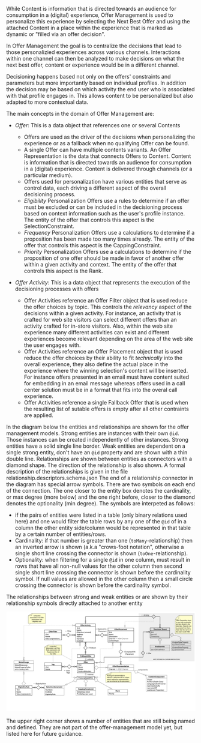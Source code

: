 While Content is information that is directed towards an audience for consumption in a (digital) experience, Offer Management is used to personalize this experience by selecting the Next Best Offer and using the attached Content in a place within the experience that is marked as dynamic or "filled via an offer decision".

In Offer Management the goal is to centralize the decisions that lead to those personalizied experiences across various channels. Interactions within one channel can then be analyzed to make decisions on what the next best offer, content or experience would be in a different channel.

Decisioning happens based not only on the offers' constraints and parameters but more importantly based on individual profiles. In addition the decision may be based on which activity the end user who is associated with that profile engages in. This allows content to be personalized but also adapted to more contextual data.

The main concepts in the domain of Offer Management are:

- *Offer*: This is a data object that references one or several Contents
  - Offers are used as the driver of the decisions when personalizing the experience or as a fallback when no qualifying Offer can be found.
  - A single Offer can have multiple contents variants. An Offer Representation is the data that connects Offers to Content. Content is information that is directed towards an audience for consumption in a (digital) experience. Content is delivered through channels (or a particular medium).
  - Offers used for personalization have various entities that serve as control data, each driving a different aspect of the overall decisioning process.
  - _Eligibility_ Personalization Offers use a rules to determine if an offer must be excluded or can be included in the decisioning process based on context information such as the user's profile instance. The entity of the offer that controls this aspect is the SelectionConstraint.
  - _Frequency_ Personalization Offers use a calculations to determine if a proposition has been made too many times already. The entity of the offer that controls this aspect is the CappingConstraint.
  - _Priority_ Personalization Offers use a calculations to determine if the proposition of one offer should be made in favor of another offer within a given activity and context. The entity of the offer that controls this aspect is the Rank.

- *Offer Activity*: This is a data object that represents the execution of the decisioning processes with offers
  - Offer Activities reference an Offer Filter object that is used reduce the offer choices by topic. This controls the *relevancy* aspect of the decisions within a given activity. For instance, an activity that is crafted for web site visitors can select different offers than an activity crafted for in-store visitors. Also, within the web site experience many different activities can exist and different experiences become relevant depending on the area of the web site the user engages with.
  - Offer Activities reference an Offer Placement object that is used reduce the offer choices by their ability to fit *technically* into the overall experience, they also define the actual place in the experience where the winning selection's content will be inserted. For instance offers presented in an email must have content suited for embedding in an email message whereas offers used in a call center solution must be in a format that fits into the overal call experience.
  - Offer Activities reference a single Fallback Offer that is used when the resulting list of sutable offers is empty after all other contraints are applied.

In the diagram below the entities and relationships are shown for the offer management models. Strong entities are instances with their own `@id`. Those instances can be created independently of other instances.
Strong entities have a solid single line border.
Weak entities are dependent on a single strong entity, don't have an `@id` property and are shown with a thin double line.
Relationships are shown between entities as connectors with a diamond shape. The direction of the relationship is also shown. A formal description of the relationships is given in the file relationship.descriptors.schema.json
The end of a relationship connector in the diagram has special arrow symbols. There are two symbols on each end of the connection. The one closer to the entity box denotes the cardinality, or max degree (more below) and the one right before, closer to the diamond denotes the optionality (min degree).
The symbols are interpeted as follows:
- if the pairs of entities were listed in a table (only binary relations used here) and one would filter the table rows by any one of the `@id` of in a column the other entity side/column would be represented in that table by a certain number of entities/rows.
- Cardinality: if that number is greater than one (`toMany`-relationship) then an inverted arrow is shown (a.k.a "crows-foot notation", otherwise a single short line crossing the connector is shown (`toOne`-relationship).
- Optionality: when filtering for a single `@id` in one column, must result in rows that have all non-null values for the other column then second single short line crossing the connector is shown before the cardinality symbol. If null values are allowed in the other column then a small circle crossing the connector is shown before the cardinality symbol.

The relationships between strong and weak entities or are shown by their relationship symbols directly attached to another entity

![](offer_model.png)

The upper right corner shows a number of entities that are still being named and defined. They are not part of the offer-management model yet, but listed here for future guidance.